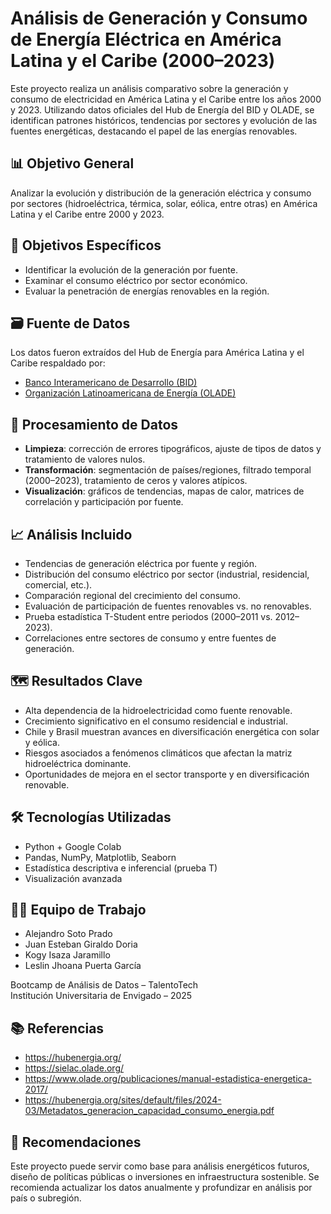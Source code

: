 # Análisis de Generación y Consumo de Energía Eléctrica en América Latina y el Caribe (2000–2023)

Este proyecto realiza un análisis comparativo sobre la generación y consumo de electricidad en América Latina y el Caribe entre los años 2000 y 2023. Utilizando datos oficiales del Hub de Energía del BID y OLADE, se identifican patrones históricos, tendencias por sectores y evolución de las fuentes energéticas, destacando el papel de las energías renovables.

## 📊 Objetivo General

Analizar la evolución y distribución de la generación eléctrica y consumo por sectores (hidroeléctrica, térmica, solar, eólica, entre otras) en América Latina y el Caribe entre 2000 y 2023.

## 🎯 Objetivos Específicos

- Identificar la evolución de la generación por fuente.
- Examinar el consumo eléctrico por sector económico.
- Evaluar la penetración de energías renovables en la región.

## 🗃️ Fuente de Datos

Los datos fueron extraídos del Hub de Energía para América Latina y el Caribe respaldado por:
- [Banco Interamericano de Desarrollo (BID)](https://hubenergia.org/)
- [Organización Latinoamericana de Energía (OLADE)](https://www.olade.org/)

## 🧹 Procesamiento de Datos

- **Limpieza**: corrección de errores tipográficos, ajuste de tipos de datos y tratamiento de valores nulos.
- **Transformación**: segmentación de países/regiones, filtrado temporal (2000–2023), tratamiento de ceros y valores atípicos.
- **Visualización**: gráficos de tendencias, mapas de calor, matrices de correlación y participación por fuente.

## 📈 Análisis Incluido

- Tendencias de generación eléctrica por fuente y región.
- Distribución del consumo eléctrico por sector (industrial, residencial, comercial, etc.).
- Comparación regional del crecimiento del consumo.
- Evaluación de participación de fuentes renovables vs. no renovables.
- Prueba estadística T-Student entre periodos (2000–2011 vs. 2012–2023).
- Correlaciones entre sectores de consumo y entre fuentes de generación.

## 🗺️ Resultados Clave

- Alta dependencia de la hidroelectricidad como fuente renovable.
- Crecimiento significativo en el consumo residencial e industrial.
- Chile y Brasil muestran avances en diversificación energética con solar y eólica.
- Riesgos asociados a fenómenos climáticos que afectan la matriz hidroeléctrica dominante.
- Oportunidades de mejora en el sector transporte y en diversificación renovable.

## 🛠️ Tecnologías Utilizadas

- Python + Google Colab
- Pandas, NumPy, Matplotlib, Seaborn
- Estadística descriptiva e inferencial (prueba T)
- Visualización avanzada

## 👨‍💻 Equipo de Trabajo

- Alejandro Soto Prado  
- Juan Esteban Giraldo Doria  
- Kogy Isaza Jaramillo  
- Leslin Jhoana Puerta García  

Bootcamp de Análisis de Datos – TalentoTech  
Institución Universitaria de Envigado – 2025  

## 📚 Referencias

- https://hubenergia.org/
- https://sielac.olade.org/
- https://www.olade.org/publicaciones/manual-estadistica-energetica-2017/
- https://hubenergia.org/sites/default/files/2024-03/Metadatos_generacion_capacidad_consumo_energia.pdf


## 📌 Recomendaciones

Este proyecto puede servir como base para análisis energéticos futuros, diseño de políticas públicas o inversiones en infraestructura sostenible. Se recomienda actualizar los datos anualmente y profundizar en análisis por país o subregión.
